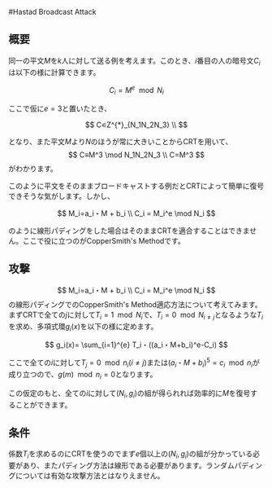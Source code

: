 #Hastad Broadcast Attack
## 概要
同一の平文$M$を$k$人に対して送る例を考えます。このとき、$i$番目の人の暗号文$C_i$は以下の様に計算できます。

$$C_i = M^e \mod N_i$$

ここで仮に$e=3$と置いたとき、

$$
C∊Z^{*}_{N_1N_2N_3} \\
$$

となり、また平文$M$より$N$のほうが常に大きいことからCRTを用いて、
$$
C≡M^3 \mod N_1N_2N_3 \\
C=M^3
$$
がわかります。

このように平文をそのままブロードキャストする例だとCRTによって簡単に復号できそうな気がします。しかし、

$$
M_i=a_i・M + b_i \\
C_i = M_i^e \mod N_i
$$

のように線形パディングをした場合はそのままCRTを適合することはできません。ここで役に立つのがCopperSmith's Methodです。

## 攻撃
$$
M_i=a_i・M + b_i \\
C_i = M_i^e \mod N_i
$$
の線形パディングでのCopperSmith's Method適応方法について考えてみます。
まずCRTで全ての$j$に対して$T_i=1 \mod N_i$で、$T_i=0 \mod N_{i≠j}$となるような$T_i$を求め、多項式環$g_i(x)$を以下の様に定めます。

$$
g_i(x)= \sum_{i=1}^{e} T_i・((a_i・M+b_i)^e-C_i)
$$

ここで全ての$i$に対して$T_j=0 \mod n_i (i≠j)$または$(a_i・M+b_i)^5=c_i \mod n_i$が成り立つので、$g(m) \mod n_i=0$となります。

この仮定のもと、全ての$i$に対して$(N_i, g_i)$の組が得られれば効率的に$M$を復号することができます。


## 条件
係数$T_i$を求めるのにCRTを使うのでまず$e$個以上の$(N_i, g_i)$の組が分かっている必要があり、またパディング方法は線形である必要があります。ランダムパディングについては有効な攻撃方法とはなりえません。

